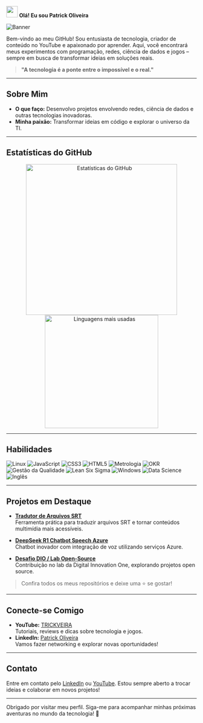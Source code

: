 <img src="https://media.giphy.com/media/hvRJCLFzcasrR4ia7z/giphy.gif" width="30"> **Olá! Eu sou Patrick Oliveira**

![Banner](https://i.ibb.co/PsK2kw3j/banner-trickveira.jpg)

Bem-vindo ao meu GitHub! Sou entusiasta de tecnologia, criador de conteúdo no YouTube e apaixonado por aprender. Aqui, você encontrará meus experimentos com programação, redes, ciência de dados e jogos – sempre em busca de transformar ideias em soluções reais.

> **"A tecnologia é a ponte entre o impossível e o real."**

---

## Sobre Mim

- **O que faço:** Desenvolvo projetos envolvendo redes, ciência de dados e outras tecnologias inovadoras.
- **Minha paixão:** Transformar ideias em código e explorar o universo da TI.

---

## Estatísticas do GitHub

<div align="center">
  <img src="https://github-readme-stats.vercel.app/api?username=trickveiraoficial&show_icons=true&theme=dracula" alt="Estatísticas do GitHub" width="400"/>
  <img src="https://github-readme-stats.vercel.app/api/top-langs/?username=trickveiraoficial&layout=compact&theme=dracula" alt="Linguagens mais usadas" width="300"/>
</div>

---

## Habilidades

<div>
  <img src="https://img.shields.io/badge/-Linux-05122A?style=flat&logo=linux" alt="Linux"/>
  <img src="https://img.shields.io/badge/-JavaScript-05122A?style=flat&logo=javascript" alt="JavaScript"/>
  <img src="https://img.shields.io/badge/-CSS3-05122A?style=flat&logo=css3" alt="CSS3"/>
  <img src="https://img.shields.io/badge/-HTML5-05122A?style=flat&logo=html5" alt="HTML5"/>
  <img src="https://img.shields.io/badge/-Metrologia-05122A?style=flat" alt="Metrologia"/>
  <img src="https://img.shields.io/badge/-OKR-05122A?style=flat&logo=okr" alt="OKR"/>
  <img src="https://img.shields.io/badge/-Gestão_da_Qualidade-05122A?style=flat" alt="Gestão da Qualidade"/>
  <img src="https://img.shields.io/badge/-Lean_Six_Sigma-05122A?style=flat&logo=sixsigma" alt="Lean Six Sigma"/>
  <img src="https://img.shields.io/badge/-Manutenção_Windows-05122A?style=flat&logo=windows" alt="Windows"/>
  <img src="https://img.shields.io/badge/-Ciência_de_Dados-05122A?style=flat&logo=datascience" alt="Data Science"/>
  <img src="https://img.shields.io/badge/-Inglês_B1%2FB2-05122A?style=flat" alt="Inglês"/>
</div>

---

## Projetos em Destaque

- **[Tradutor de Arquivos SRT](https://github.com/trickveiraoficial/traducaosrt)**  
  Ferramenta prática para traduzir arquivos SRT e tornar conteúdos multimídia mais acessíveis.
  
- **[DeepSeek R1 Chatbot Speech Azure](https://github.com/trickveiraoficial/deepseek-r1-chatbot-speech-azure)**  
  Chatbot inovador com integração de voz utilizando serviços Azure.
  
- **[Desafio DIO / Lab Open-Source](https://github.com/trickveiraoficial/dio-lab-open-source)**  
  Contribuição no lab da Digital Innovation One, explorando projetos open source.

> Confira todos os meus repositórios e deixe uma ⭐ se gostar!

---

## Conecte-se Comigo

- **YouTube:** [TRICKVEIRA](https://www.youtube.com/c/TRICKVEIRA)  
  Tutoriais, reviews e dicas sobre tecnologia e jogos.
- **LinkedIn:** [Patrick Oliveira](https://www.linkedin.com/in/ids-oliveira)  
  Vamos fazer networking e explorar novas oportunidades!

---

## Contato

Entre em contato pelo [LinkedIn](https://www.linkedin.com/in/ids-oliveira) ou [YouTube](https://www.youtube.com/c/TRICKVEIRA). Estou sempre aberto a trocar ideias e colaborar em novos projetos!

---

Obrigado por visitar meu perfil. Siga-me para acompanhar minhas próximas aventuras no mundo da tecnologia! 🚀
